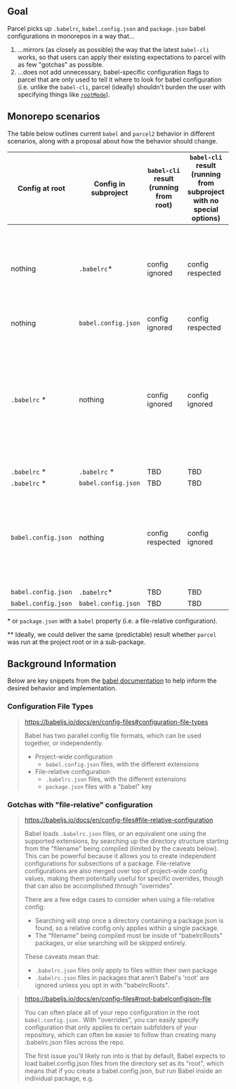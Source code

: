 ## Goal

Parcel picks up `.babelrc`, `babel.config.json` and `package.json` babel configurations in monorepos in a way that...

1. ...mirrors (as closely as possible) the way that the latest `babel-cli` works, so that users can apply their existing expectations to parcel with as few "gotchas" as possible.
2. ...does not add unnecessary, babel-specific configuration flags to parcel that are only used to tell it where to look for babel configuration (i.e. unlike the `babel-cli`, parcel (ideally) shouldn't burden the user with specifying things like [`rootMode`](https://babeljs.io/docs/en/config-files#root-babelconfigjson-file)).

## Monorepo scenarios

The table below outlines current `babel` and `parcel2` behavior in different scenarios, along with a proposal about how the behavior should change.

| Config at root      | Config in subproject | `babel-cli` result (running from root) | `babel-cli` result (running from subproject with no special options) | Current `parcel` result (as of `2.0.0-nightly.99`) | Proposed changes to `parcel` result\*\* | Notes                                                                                                                                                                                                                                        |
| ------------------- | -------------------- | -------------------------------------- | -------------------------------------------------------------------- | -------------------------------------------------- | --------------------------------------- | -------------------------------------------------------------------------------------------------------------------------------------------------------------------------------------------------------------------------------------------- |
| nothing             | `.babelrc`\*         | config ignored                         | config respected                                                     | config **ignored**                                 | config **respected**                    | Babel documentation [recommends](https://babeljs.io/docs/en/config-files#subpackage-babelrcjson-files) setting [`babelrcRoots`](https://babeljs.io/docs/en/options#babelrcroots) to enable detection when running `babel-cli` from the root. |
| nothing             | `babel.config.json`  | config ignored                         | config respected                                                     | config **ignored**                                 | config **respected**                    |
| `.babelrc` \*       | nothing              | config ignored                         | config ignored                                                       | config ignored                                     | -                                       | This is not expected to work, because babel will stop looking for `.babelrc` files as it travels up the directory and discovers the sub-package's `package.json` file, but no `.babelrc` file near it.                                       |
| `.babelrc` \*       | `.babelrc` \*        | TBD                                    | TBD                                                                  | TBD                                                | TBD                                     |
| `.babelrc` \*       | `babel.config.json`  | TBD                                    | TBD                                                                  | TBD                                                | TBD                                     |
| `babel.config.json` | nothing              | config respected                       | config ignored                                                       | config respected                                   | -                                       | Babel documentation [recommends](https://babeljs.io/docs/en/config-files#root-babelconfigjson-file) setting `--rootMode upward` to enable detection when running `babel-cli` from the subproject.                                            |
| `babel.config.json` | `.babelrc`\*         | TBD                                    | TBD                                                                  | TBD                                                | TBD                                     |
| `babel.config.json` | `babel.config.json`  | TBD                                    | TBD                                                                  | TBD                                                | TBD                                     |

\* or `package.json` with a `babel` property (i.e. a file-relative configuration).

\*\* Ideally, we could deliver the same (predictable) result whether `parcel` was run at the project root or in a sub-package.

## Background Information

Below are key snippets from the [babel documentation](https://babeljs.io/docs/en/config-files) to help inform the desired behavior and implementation.

### Configuration File Types

> https://babeljs.io/docs/en/config-files#configuration-file-types
>
> Babel has two parallel config file formats, which can be used together, or independently.
>
> - Project-wide configuration
>   - `babel.config.json` files, with the different extensions
> - File-relative configuration
>   - `.babelrc.json` files, with the different extensions
>   - `package.json` files with a "babel" key

### Gotchas with "file-relative" configuration

> https://babeljs.io/docs/en/config-files#file-relative-configuration
>
> Babel loads `.babelrc.json` files, or an equivalent one using the supported extensions, by searching up the directory structure starting from the "filename" being compiled (limited by the caveats below). This can be powerful because it allows you to create independent configurations for subsections of a package. File-relative configurations are also merged over top of project-wide config values, making them potentially useful for specific overrides, though that can also be accomplished through "overrides".
>
> There are a few edge cases to consider when using a file-relative config:
>
> - Searching will stop once a directory containing a package.json is found, so a relative config only applies within a single package.
> - The "filename" being compiled must be inside of "babelrcRoots" packages, or else searching will be skipped entirely.
>
> These caveats mean that:
>
> - `.babelrc.json` files only apply to files within their own package
> - `.babelrc.json` files in packages that aren't Babel's 'root' are ignored unless you opt in with "babelrcRoots".

> https://babeljs.io/docs/en/config-files#root-babelconfigjson-file
>
> You can often place all of your repo configuration in the root `babel.config.json.` With "overrides", you can easily specify configuration that only applies to certain subfolders of your repository, which can often be easier to follow than creating many .babelrc.json files across the repo.
>
> The first issue you'll likely run into is that by default, Babel expects to load babel.config.json files from the directory set as its "root", which means that if you create a babel.config.json, but run Babel inside an individual package, e.g.
